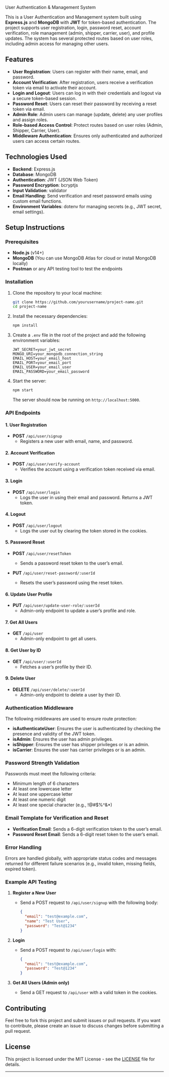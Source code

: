 
 User Authentication & Management System

This is a User Authentication and Management system built using **Express.js** and **MongoDB** with **JWT** for token-based authentication. The project supports user registration, login, password reset, account verification, role management (admin, shipper, carrier, user), and profile updates. The system has several protected routes based on user roles, including admin access for managing other users.

## Features

- **User Registration**: Users can register with their name, email, and password.
- **Account Verification**: After registration, users receive a verification token via email to activate their account.
- **Login and Logout**: Users can log in with their credentials and logout via a secure token-based session.
- **Password Reset**: Users can reset their password by receiving a reset token via email.
- **Admin Role**: Admin users can manage (update, delete) any user profiles and assign roles.
- **Role-based Access Control**: Protect routes based on user roles (Admin, Shipper, Carrier, User).
- **Middleware Authentication**: Ensures only authenticated and authorized users can access certain routes.

## Technologies Used

- **Backend**: Express.js
- **Database**: MongoDB
- **Authentication**: JWT (JSON Web Token)
- **Password Encryption**: bcryptjs
- **Input Validation**: validator
- **Email Handling**: Send verification and reset password emails using custom email functions.
- **Environment Variables**: dotenv for managing secrets (e.g., JWT secret, email settings).

## Setup Instructions

### Prerequisites

- **Node.js** (v14+)
- **MongoDB** (You can use MongoDB Atlas for cloud or install MongoDB locally)
- **Postman** or any API testing tool to test the endpoints

### Installation

1. Clone the repository to your local machine:
   ```bash
   git clone https://github.com/yourusername/project-name.git
   cd project-name
   ```

2. Install the necessary dependencies:
   ```bash
   npm install
   ```

3. Create a `.env` file in the root of the project and add the following environment variables:
   ```env
   JWT_SECRET=your_jwt_secret
   MONGO_URI=your_mongodb_connection_string
   EMAIL_HOST=your_email_host
   EMAIL_PORT=your_email_port
   EMAIL_USER=your_email_user
   EMAIL_PASSWORD=your_email_password
   ```

4. Start the server:
   ```bash
   npm start
   ```

   The server should now be running on `http://localhost:5000`.

### API Endpoints

#### 1. **User Registration**

- **POST** `/api/user/signup`
  - Registers a new user with email, name, and password.

#### 2. **Account Verification**

- **POST** `/api/user/verify-account`
  - Verifies the account using a verification token received via email.

#### 3. **Login**

- **POST** `/api/user/login`
  - Logs the user in using their email and password. Returns a JWT token.

#### 4. **Logout**

- **POST** `/api/user/logout`
  - Logs the user out by clearing the token stored in the cookies.

#### 5. **Password Reset**

- **POST** `/api/user/resetToken`
  - Sends a password reset token to the user’s email.

- **PUT** `/api/user/reset-password/:userId`
  - Resets the user’s password using the reset token.

#### 6. **Update User Profile**

- **PUT** `/api/user/update-user-role/:userId`
  - Admin-only endpoint to update a user’s profile and role.

#### 7. **Get All Users**

- **GET** `/api/user`
  - Admin-only endpoint to get all users.

#### 8. **Get User by ID**

- **GET** `/api/user/:userId`
  - Fetches a user’s profile by their ID.

#### 9. **Delete User**

- **DELETE** `/api/user/delete/:userId`
  - Admin-only endpoint to delete a user by their ID.

### Authentication Middleware

The following middlewares are used to ensure route protection:

- **isAuthenticateUser**: Ensures the user is authenticated by checking the presence and validity of the JWT token.
- **isAdmin**: Ensures the user has admin privileges.
- **isShipper**: Ensures the user has shipper privileges or is an admin.
- **isCarrier**: Ensures the user has carrier privileges or is an admin.

### Password Strength Validation

Passwords must meet the following criteria:

- Minimum length of 6 characters
- At least one lowercase letter
- At least one uppercase letter
- At least one numeric digit
- At least one special character (e.g., !@#$%^&*)

### Email Template for Verification and Reset

- **Verification Email**: Sends a 6-digit verification token to the user’s email.
- **Password Reset Email**: Sends a 6-digit reset token to the user’s email.

### Error Handling

Errors are handled globally, with appropriate status codes and messages returned for different failure scenarios (e.g., invalid token, missing fields, expired token).

### Example API Testing

1. **Register a New User**
   - Send a POST request to `/api/user/signup` with the following body:
     ```json
     {
       "email": "test@example.com",
       "name": "Test User",
       "password": "Test@1234"
     }
     ```

2. **Login**
   - Send a POST request to `/api/user/login` with:
     ```json
     {
       "email": "test@example.com",
       "password": "Test@1234"
     }
     ```

3. **Get All Users (Admin only)**
   - Send a GET request to `/api/user` with a valid token in the cookies.

## Contributing

Feel free to fork this project and submit issues or pull requests. If you want to contribute, please create an issue to discuss changes before submitting a pull request.

## License

This project is licensed under the MIT License - see the [LICENSE](LICENSE) file for details.

---


